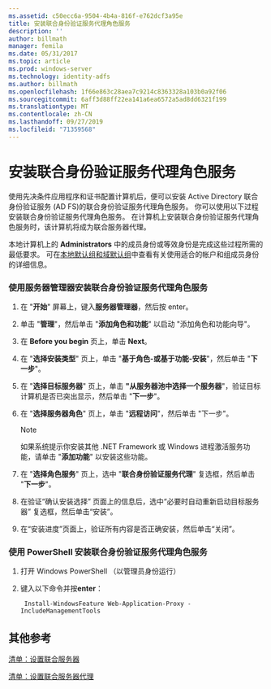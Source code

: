 ```yaml
---
ms.assetid: c50ecc6a-9504-4b4a-816f-e762dcf3a95e
title: 安装联合身份验证服务代理角色服务
description: ''
author: billmath
manager: femila
ms.date: 05/31/2017
ms.topic: article
ms.prod: windows-server
ms.technology: identity-adfs
ms.author: billmath
ms.openlocfilehash: 1f66e863c28aea7c9214c8363328a103b0a92f06
ms.sourcegitcommit: 6aff3d88ff22ea141a6ea6572a5ad8dd6321f199
ms.translationtype: MT
ms.contentlocale: zh-CN
ms.lasthandoff: 09/27/2019
ms.locfileid: "71359568"
---
```

# <a name="install-the-federation-service-proxy-role-service"></a>安装联合身份验证服务代理角色服务

使用先决条件应用程序和证书配置计算机后，便可以安装 Active Directory 联合身份验证服务 \(AD FS\)的联合身份验证服务代理角色服务。 你可以使用以下过程安装联合身份验证服务代理角色服务。 在计算机上安装联合身份验证服务代理角色服务时，该计算机将成为联合服务器代理。  
  
本地计算机上的 **Administrators** 中的成员身份或等效身份是完成这些过程所需的最低要求。  可在[本地默认组和域默认组](https://go.microsoft.com/fwlink/?LinkId=83477)中查看有关使用适合的帐户和组成员身份的详细信息。   
  
### <a name="to-install-the-federation-service-proxy-role-service-using-the-server-manager"></a>使用服务器管理器安装联合身份验证服务代理角色服务
  
1.  在 "**开始**" 屏幕上，键入**服务器管理器**，然后按 enter。  
  
2.  单击 "**管理**"，然后单击 "**添加角色和功能**" 以启动 "添加角色和功能向导"。  
  
3.  在 **Before you begin** 页上，单击 **Next**。  
  
4.  在 "**选择安装类型**" 页上，单击 "**基于角色\-或基于功能\-安装**"，然后单击 "**下一步**"。  
  
5.  在 "**选择目标服务器**" 页上，单击 **"从服务器池中选择一个服务器**"，验证目标计算机是否已突出显示，然后单击 "**下一步**"。  
  
6.  在 "**选择服务器角色**" 页上，单击 "**远程访问**"，然后单击 "下一步"。  
  
    > [!NOTE]  
    > 如果系统提示你安装其他 .NET Framework 或 Windows 进程激活服务功能，请单击 "**添加功能**" 以安装这些功能。  
  
7. 在 "**选择角色服务**" 页上，选中 "**联合身份验证服务代理**" 复选框，然后单击 "**下一步**"。  

8. 在验证“确认安装选择” 页面上的信息后，选中“必要时自动重新启动目标服务器” 复选框，然后单击“安装”。  
  
13. 在“安装进度”页面上，验证所有内容是否正确安装，然后单击“关闭”。  

### <a name="to-install-the-federation-service-proxy-role-service-using-powershell"></a>使用 PowerShell 安装联合身份验证服务代理角色服务

1. 打开 Windows PowerShell （以管理员身份运行）

2. 键入以下命令并按**enter**：

        Install-WindowsFeature Web-Application-Proxy -IncludeManagementTools



  
## <a name="additional-references"></a>其他参考  
[清单：设置联合服务器](Checklist--Setting-Up-a-Federation-Server.md)  
  
[清单：设置联合服务器代理](Checklist--Setting-Up-a-Federation-Server-Proxy.md)  
  

